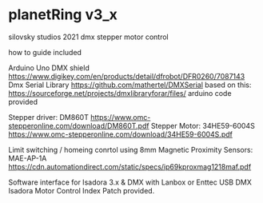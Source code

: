 # planetRing v3_x
silovsky studios 2021 dmx stepper motor control

how to guide included

Arduino Uno
DMX shield
https://www.digikey.com/en/products/detail/dfrobot/DFR0260/7087143
Dmx Serial Library
https://github.com/mathertel/DMXSerial
based on this: https://sourceforge.net/projects/dmxlibraryforar/files/
arduino code provided

Stepper driver: DM860T https://www.omc-stepperonline.com/download/DM860T.pdf
Stepper Motor: 34HE59-6004S https://www.omc-stepperonline.com/download/34HE59-6004S.pdf

Limit switching / homeing conrtol using 8mm Magnetic Proximity Sensors: MAE-AP-1A 
https://cdn.automationdirect.com/static/specs/ip69kproxmag1218maf.pdf



Software interface for Isadora 3.x & DMX with Lanbox or Enttec USB DMX
Isadora Motor Control Index Patch provided.
